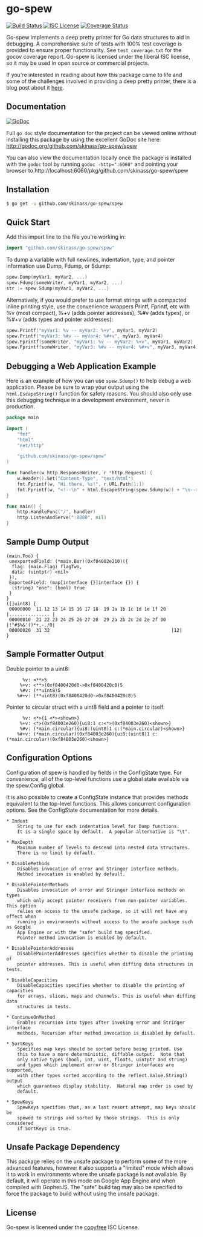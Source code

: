 go-spew
=======

[![Build Status](https://img.shields.io/travis/davecgh/go-spew.svg)](https://travis-ci.org/davecgh/go-spew)
[![ISC License](http://img.shields.io/badge/license-ISC-blue.svg)](http://copyfree.org)
[![Coverage Status](https://img.shields.io/coveralls/davecgh/go-spew.svg)](https://coveralls.io/r/davecgh/go-spew?branch=master)

Go-spew implements a deep pretty printer for Go data structures to aid in
debugging.  A comprehensive suite of tests with 100% test coverage is provided
to ensure proper functionality.  See `test_coverage.txt` for the gocov coverage
report.  Go-spew is licensed under the liberal ISC license, so it may be used in
open source or commercial projects.

If you're interested in reading about how this package came to life and some
of the challenges involved in providing a deep pretty printer, there is a blog
post about it
[here](https://web.archive.org/web/20160304013555/https://blog.cyphertite.com/go-spew-a-journey-into-dumping-go-data-structures/).

## Documentation

[![GoDoc](https://img.shields.io/badge/godoc-reference-blue.svg)](http://godoc.org/github.com/skinass/go-spew/spew)

Full `go doc` style documentation for the project can be viewed online without
installing this package by using the excellent GoDoc site here:
http://godoc.org/github.com/skinass/go-spew/spew

You can also view the documentation locally once the package is installed with
the `godoc` tool by running `godoc -http=":6060"` and pointing your browser to
http://localhost:6060/pkg/github.com/skinass/go-spew/spew

## Installation

```bash
$ go get -u github.com/skinass/go-spew/spew
```

## Quick Start

Add this import line to the file you're working in:

```Go
import "github.com/skinass/go-spew/spew"
```

To dump a variable with full newlines, indentation, type, and pointer
information use Dump, Fdump, or Sdump:

```Go
spew.Dump(myVar1, myVar2, ...)
spew.Fdump(someWriter, myVar1, myVar2, ...)
str := spew.Sdump(myVar1, myVar2, ...)
```

Alternatively, if you would prefer to use format strings with a compacted inline
printing style, use the convenience wrappers Printf, Fprintf, etc with %v (most
compact), %+v (adds pointer addresses), %#v (adds types), or %#+v (adds types
and pointer addresses): 

```Go
spew.Printf("myVar1: %v -- myVar2: %+v", myVar1, myVar2)
spew.Printf("myVar3: %#v -- myVar4: %#+v", myVar3, myVar4)
spew.Fprintf(someWriter, "myVar1: %v -- myVar2: %+v", myVar1, myVar2)
spew.Fprintf(someWriter, "myVar3: %#v -- myVar4: %#+v", myVar3, myVar4)
```

## Debugging a Web Application Example

Here is an example of how you can use `spew.Sdump()` to help debug a web application. Please be sure to wrap your output using the `html.EscapeString()` function for safety reasons. You should also only use this debugging technique in a development environment, never in production.

```Go
package main

import (
    "fmt"
    "html"
    "net/http"

    "github.com/skinass/go-spew/spew"
)

func handler(w http.ResponseWriter, r *http.Request) {
    w.Header().Set("Content-Type", "text/html")
    fmt.Fprintf(w, "Hi there, %s!", r.URL.Path[1:])
    fmt.Fprintf(w, "<!--\n" + html.EscapeString(spew.Sdump(w)) + "\n-->")
}

func main() {
    http.HandleFunc("/", handler)
    http.ListenAndServe(":8080", nil)
}
```

## Sample Dump Output

```
(main.Foo) {
 unexportedField: (*main.Bar)(0xf84002e210)({
  flag: (main.Flag) flagTwo,
  data: (uintptr) <nil>
 }),
 ExportedField: (map[interface {}]interface {}) {
  (string) "one": (bool) true
 }
}
([]uint8) {
 00000000  11 12 13 14 15 16 17 18  19 1a 1b 1c 1d 1e 1f 20  |............... |
 00000010  21 22 23 24 25 26 27 28  29 2a 2b 2c 2d 2e 2f 30  |!"#$%&'()*+,-./0|
 00000020  31 32                                             |12|
}
```

## Sample Formatter Output

Double pointer to a uint8:
```
	  %v: <**>5
	 %+v: <**>(0xf8400420d0->0xf8400420c8)5
	 %#v: (**uint8)5
	%#+v: (**uint8)(0xf8400420d0->0xf8400420c8)5
```

Pointer to circular struct with a uint8 field and a pointer to itself:
```
	  %v: <*>{1 <*><shown>}
	 %+v: <*>(0xf84003e260){ui8:1 c:<*>(0xf84003e260)<shown>}
	 %#v: (*main.circular){ui8:(uint8)1 c:(*main.circular)<shown>}
	%#+v: (*main.circular)(0xf84003e260){ui8:(uint8)1 c:(*main.circular)(0xf84003e260)<shown>}
```

## Configuration Options

Configuration of spew is handled by fields in the ConfigState type. For
convenience, all of the top-level functions use a global state available via the
spew.Config global.

It is also possible to create a ConfigState instance that provides methods
equivalent to the top-level functions. This allows concurrent configuration
options. See the ConfigState documentation for more details.

```
* Indent
	String to use for each indentation level for Dump functions.
	It is a single space by default.  A popular alternative is "\t".

* MaxDepth
	Maximum number of levels to descend into nested data structures.
	There is no limit by default.

* DisableMethods
	Disables invocation of error and Stringer interface methods.
	Method invocation is enabled by default.

* DisablePointerMethods
	Disables invocation of error and Stringer interface methods on types
	which only accept pointer receivers from non-pointer variables.  This option
	relies on access to the unsafe package, so it will not have any effect when
	running in environments without access to the unsafe package such as Google
	App Engine or with the "safe" build tag specified.
	Pointer method invocation is enabled by default.

* DisablePointerAddresses
	DisablePointerAddresses specifies whether to disable the printing of
	pointer addresses. This is useful when diffing data structures in tests.

* DisableCapacities
	DisableCapacities specifies whether to disable the printing of capacities
	for arrays, slices, maps and channels. This is useful when diffing data
	structures in tests.

* ContinueOnMethod
	Enables recursion into types after invoking error and Stringer interface
	methods. Recursion after method invocation is disabled by default.

* SortKeys
	Specifies map keys should be sorted before being printed. Use
	this to have a more deterministic, diffable output.  Note that
	only native types (bool, int, uint, floats, uintptr and string)
	and types which implement error or Stringer interfaces are supported,
	with other types sorted according to the reflect.Value.String() output
	which guarantees display stability.  Natural map order is used by
	default.

* SpewKeys
	SpewKeys specifies that, as a last resort attempt, map keys should be
	spewed to strings and sorted by those strings.  This is only considered
	if SortKeys is true.

```

## Unsafe Package Dependency

This package relies on the unsafe package to perform some of the more advanced
features, however it also supports a "limited" mode which allows it to work in
environments where the unsafe package is not available.  By default, it will
operate in this mode on Google App Engine and when compiled with GopherJS.  The
"safe" build tag may also be specified to force the package to build without
using the unsafe package.

## License

Go-spew is licensed under the [copyfree](http://copyfree.org) ISC License.
